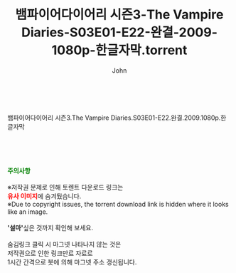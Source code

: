 ﻿---
layout: post
title:  "뱀파이어다이어리 시즌3-The Vampire Diaries-S03E01-E22-완결-2009-1080p-한글자막.torrent"
author: John
categories: [ 드라마 ]
tags: [  ]
image:  
description: "뱀파이어다이어리 시즌3-The Vampire Diaries-S03E01-E22-완결-2009-1080p-한글자막 torrent 정보 공유"
toc: true
toc_sticky: true
---

<br>
<div class="view-img">
<img alt="" class="img-tag" content="https://www.torrentmobile61.com/data/file/drama/2041236355_SRqXLu6J_024437c39b8147646d33cf461f3458e6293677b1.jpg" itemprop="image" src="https://www.torrentmobile61.com/data/file/drama/2041236355_SRqXLu6J_024437c39b8147646d33cf461f3458e6293677b1.jpg"/></div><div class="view-content" itemprop="description">
<p>뱀파이어다이어리 시즌3.The Vampire Diaries.S03E01-E22.완결.2009.1080p.한글자막<br/></p> </div>
    
<br><br><br>
<p data-ke-size="size16"><b><span style="color: green;">주의사항</span></b><br /><br />※저작권 문제로 인해 토렌트 다운로드 링크는<br /><b><span style="color: red;">유사 이미지</span></b>에 숨겨뒀습니다.<br />※Due to copyright issues, the torrent download link is hidden where it looks like an image.<br /><br /><b>'설마'</b>싶은 것까지 확인해 보세요.<br /><br />숨김링크 클릭 시 마그넷 나타나지 않는 것은<br />저작권으로 인한 링크만료 자료로<br />1시간 간격으로 봇에 의해 마그넷 주소 갱신됩니다.</p>

